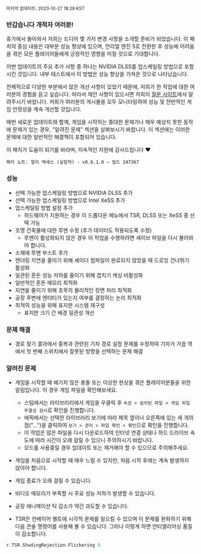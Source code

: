 <sup>마지막 업데이트: 2023-10-27 18:29 KST</sup>

### 반갑습니다 개척자 여러분!
휴가에서 돌아와서 저희는 드디어 몇 가지 변경 사항을 소개할 준비가 되었습니다. 이 패치의 중심 내용은 대부분 성능 향상에 있으며, 언리얼 엔진 5로 전환한 후 성능에 어려움을 겪은 모든 플레이어들에게 긍정적인 영향을 미칠 것으로 기대합니다.

이번 업데이트의 주요 추가 사항 중 하나는 NVIDIA DLSS를 업스케일링 방법으로 포함시킨 것입니다. 내부 테스트에서 이 방법은 성능 향상을 가져온 것으로 나타났습니다.

전체적으로 다양한 부분에서 많은 개선 사항이 있었기 때문에, 저희가 한 작업에 대한 여러분의 경험을 듣고 싶습니다. 따라서 제안 사항이 있으시면 저희의 [질문 사이트](https://questions.satisfactorygame.com/)에서 알려주시기 바랍니다. 저희가 여러분의 게시물을 모두 모니터링하여 성능 및 전반적인 게임 안정성을 계속 개선할 것입니다.

매번 새로운 업데이트와 함께, 게임을 시작하는 중대한 문제가나 매우 예상치 못한 동작에 문제가 있는 경우, "알려진 문제" 섹션을 살펴보시기 바랍니다. 이 섹션에는 이러한 문제에 대한 일반적인 해결책이 포함되어 있습니다.

이 패치가 도움이 되기를 바라며, 지속적인 지원에 감사드립니다 ❤️

```
패치 노트: 얼리 액세스 (실험적) - v0.8.1.0 – 빌드 247367
```


### 성능
- 선택 가능한 업스케일링 방법으로 NVIDIA DLSS 추가
- 선택 가능한 업스케일링 방법으로 Intel XeSS 추가
- 업스케일링 방법 설정 추가
  - 하드웨어가 지원하는 경우 이 드롭다운 메뉴에서 TSR, DLSS 또는 XeSS 중 선택 가능
- 조명 건축물에 대한 루멘 수정 (추가 데이터도 적용되도록 수정)
  - 루멘이 활성화되지 않은 경우 이 작업을 수행하려면 세이브 파일을 다시 불러와야 합니다.
- 소재에 루멘 부스트 추가
- 렌더링 지연을 줄이기 위해 셰이더 컴파일이 완료되지 않았을 때 드로잉 건너뛰기 활성화
- 일관된 혼돈 성능 저하를 줄이기 위해 겹치기 캐싱 비활성화
- 일반적인 혼돈 메모리 최적화
- 지연을 줄이기 위해 초목의 물리적인 장면 처리 최적화
- 공장 주변에 엔터티가 있는지 여부를 결정하는 논리 최적화
- 최적의 성능을 위해 표지판 시스템 재구성
  - 표지판 크기 간 배경 일관성 개선

### 문제 해결
- 경로 찾기 결과에서 중복과 관련된 기차 경로 설정 문제를 수정하여 기차가 가끔 역에서 첫 번째 스위치에서 잘못된 방향을 선택하는 문제 해결

### 알려진 문제
- 게임을 시작할 때 예기치 않은 충돌 또는 이상한 현상을 겪은 플레이어분들을 위한 알림입니다. 이 경우 게임 파일을 확인해보세요.
  - 스팀에서는 라이브러리에서 게임을 우클릭 후 `속성 > 설치된 파일 > 게임 파일 무결성 검사`로 확인을 진행합니다.
  - 에픽에서는 선택한 라이브러리 보기에 따라 제목 옆이나 오른쪽에 있는 세 개의 점("...")을 클릭하여 `보기 > 관리 > 파일 확인 > 확인`으로 확인을 진행합니다.
  - 이 작업은 많은 파일을 다시 다운로드하여 인터넷 연결 상태나 하드 드라이브 속도에 따라 시간이 오래 걸릴 수 있으니 주의하시기 바랍니다.
  - 모드를 사용중일 경우 업데이트 또는 제거해야 할 수 있으므로 주의해주세요.

- 게임을 처음으로 시작할 때 매우 느릴 수 있지만, 처음 시작 후에는 계속 발생하지 않아야 합니다.
- 게임 종료가 오래 걸릴 수 있습니다.
- 비디오 메모리가 부족할 시 주요 성능 저하가 발생할 수 있습니다.
- 공장 애니메이션 틱 감소가 약간 과도할 수 있습니다.
- TSR은 컨베이어 벨트에 시각적 문제를 일으킬 수 있으며 이 문제를 완화하기 위해 다음 콘솔 명령어를 사용해 볼 수 있습니다. 그러나 이렇게 하면 안티앨리어싱 품질이 감소합니다.
```cpp
r.TSR.ShadingRejection.Flickering 0
```